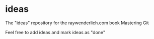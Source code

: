 # ideas
The "ideas" repository for the raywenderlich.com book Mastering Git

Feel free to add ideas and mark ideas as "done"
